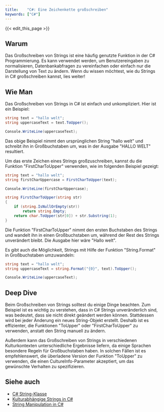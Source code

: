 ```yaml
---
title:    "C#: Eine Zeichenkette großschreiben"
keywords: ["C#"]
---
```


{{< edit_this_page >}}

## Warum

Das Großschreiben von Strings ist eine häufig genutzte Funktion in der C# Programmierung. Es kann verwendet werden, um Benutzereingaben zu normalisieren, Datenbankabfragen zu vereinfachen oder einfach nur die Darstellung von Text zu ändern. Wenn du wissen möchtest, wie du Strings in C# großschreiben kannst, lies weiter!

## Wie Man

Das Großschreiben von Strings in C# ist einfach und unkompliziert. Hier ist ein Beispiel:

```C#
string text = "hallo welt";
string uppercaseText = text.ToUpper();

Console.WriteLine(uppercaseText);
```
Das obige Beispiel nimmt den ursprünglichen String "hallo welt" und schreibt ihn in Großbuchstaben um, was in der Ausgabe "HALLO WELT" resultiert.

Um das erste Zeichen eines Strings großzuschreiben, kannst du die Funktion "FirstCharToUpper" verwenden, wie im folgenden Beispiel gezeigt:

```C#
string text = "hallo welt";
string firstCharUppercase = FirstCharToUpper(text);

Console.WriteLine(firstCharUppercase);

string FirstCharToUpper(string str)
{
    if (string.IsNullOrEmpty(str))
        return string.Empty;
    return char.ToUpper(str[0]) + str.Substring(1);
}
```
Die Funktion "FirstCharToUpper" nimmt den ersten Buchstaben des Strings und wandelt ihn in einen Großbuchstaben um, während der Rest des Strings unverändert bleibt. Die Ausgabe hier wäre "Hallo welt".

Es gibt auch die Möglichkeit, Strings mit Hilfe der Funktion "String.Format" in Großbuchstaben umzuwandeln:

```C#
string text = "hallo welt";
string uppercaseText = string.Format("{0}", text).ToUpper();

Console.WriteLine(uppercaseText);
```

## Deep Dive

Beim Großschreiben von Strings solltest du einige Dinge beachten. Zum Beispiel ist es wichtig zu verstehen, dass in C# Strings unveränderlich sind, was bedeutet, dass sie nicht direkt geändert werden können. Stattdessen wird bei jeder Änderung ein neues String-Objekt erstellt. Deshalb ist es effizienter, die Funktionen "ToUpper" oder "FirstCharToUpper" zu verwenden, anstatt den String manuell zu ändern.

Außerdem kann das Großschreiben von Strings in verschiedenen Kulturkontexten unterschiedliche Ergebnisse liefern, da einige Sprachen besondere Regeln für Großbuchstaben haben. In solchen Fällen ist es empfehlenswert, die überladene Version der Funktion "ToUpper" zu verwenden, die einen CultureInfo-Parameter akzeptiert, um das gewünschte Verhalten zu spezifizieren.

## Siehe auch

- [C# String-Klasse](https://docs.microsoft.com/de-de/dotnet/api/system.string?view=netcore-3.1)
- [Kulturabhängige Strings in C#](https://docs.microsoft.com/de-de/dotnet/api/system.globalization.cultureinfo?view=netcore-3.1)
- [String Manipulation in C#](https://www.tutorialspoint.com/csharp/csharp_string_manipulation.htm)